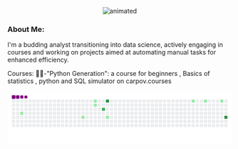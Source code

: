 <p align="center">
  <img src="https://media.giphy.com/media/jVAt83ieT49H6ja5Ty/giphy.gif" alt="animated" />
</p>

### About Me: 

I'm a budding analyst transitioning into data science, actively engaging in courses and working on projects aimed at automating manual tasks for enhanced efficiency.

Courses:
👩‍💻-"Python Generation": a course for beginners , Basics of statistics , python and SQL simulator on carpov.courses


![snake gif](https://github.com/Babyface2003/Babyface2003/blob/output/github-contribution-grid-snake.gif)


